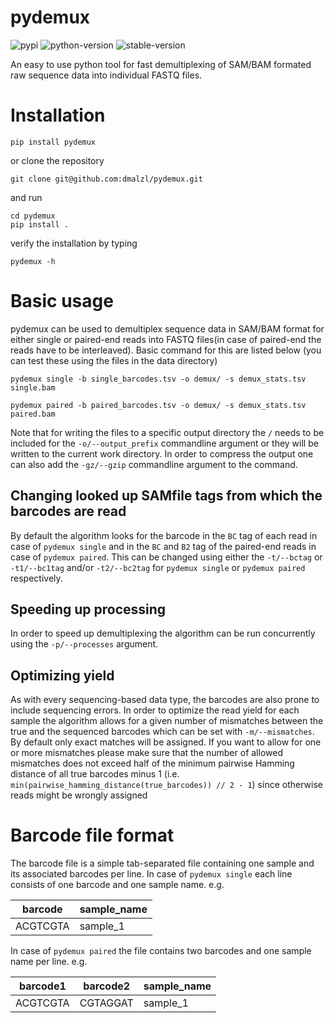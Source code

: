# pydemux
![pypi](https://img.shields.io/badge/pypi-v1.0.1-blue)
![python-version](https://img.shields.io/badge/Python->=3.9-blue)
![stable-version](https://img.shields.io/badge/version-1.0.1-blue)

An easy to use python tool for fast demultiplexing of SAM/BAM formated raw sequence data into individual FASTQ files.

# Installation
```
pip install pydemux
```
or clone the repository
```
git clone git@github.com:dmalzl/pydemux.git
```
and run
```
cd pydemux
pip install .
```
verify the installation by typing
```
pydemux -h
```

# Basic usage
pydemux can be used to demultiplex sequence data in SAM/BAM format for either single or paired-end reads into FASTQ files(in case of paired-end the reads have to be interleaved). Basic command for this are listed below (you can test these using the files in the data directory)
```
pydemux single -b single_barcodes.tsv -o demux/ -s demux_stats.tsv single.bam
```
```
pydemux paired -b paired_barcodes.tsv -o demux/ -s demux_stats.tsv paired.bam
```
Note that for writing the files to a specific output directory the `/` needs to be included for the `-o/--output_prefix` commandline argument or they will be written to the current work directory. In order to compress the output one can also add the `-gz/--gzip` commandline argument to the command.

## Changing looked up SAMfile tags from which the barcodes are read
By default the algorithm looks for the barcode in the `BC` tag of each read in case of `pydemux single` and in the `BC` and `B2` tag of the paired-end reads in case of `pydemux paired`. This can be changed using either the `-t/--bctag` or `-t1/--bc1tag` and/or `-t2/--bc2tag` for `pydemux single` or `pydemux paired` respectively.

## Speeding up processing
In order to speed up demultiplexing the algorithm can be run concurrently using the `-p/--processes` argument.

## Optimizing yield
As with every sequencing-based data type, the barcodes are also prone to include sequencing errors. In order to optimize the read yield for each sample the algorithm allows for a given number of mismatches between the true and the sequenced barcodes which can be set with `-m/--mismatches`. By default only exact matches will be assigned. If you want to allow for one or more mismatches please make sure that the number of allowed mismatches does not exceed half of the minimum pairwise Hamming distance of all true barcodes minus 1 (i.e. `min(pairwise_hamming_distance(true_barcodes)) // 2 - 1`) since otherwise reads might be wrongly assigned

# Barcode file format
The barcode file is a simple tab-separated file containing one sample and its associated barcodes per line. In case of `pydemux single` each line consists of one barcode and one sample name. e.g.

| barcode | sample_name |
|---|---|
| ACGTCGTA | sample_1 |

In case of `pydemux paired` the file contains two barcodes and one sample name per line. e.g.

| barcode1 | barcode2 | sample_name |
|---|---|---|
| ACGTCGTA | CGTAGGAT | sample_1 |
